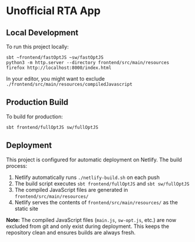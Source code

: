# Unofficial RTA App

## Local Development

To run this project locally:

    sbt ~frontend/fastOptJS ~sw/fastOptJS
    python3 -m http.server --directory frontend/src/main/resources
    firefox http://localhost:8000/index.html
    
In your editor, you might want to exclude `./frontend/src/main/resources/compiledJavascript`

## Production Build

To build for production:

    sbt frontend/fullOptJS sw/fullOptJS

## Deployment

This project is configured for automatic deployment on Netlify. The build process:

1. Netlify automatically runs `./netlify-build.sh` on each push
2. The build script executes `sbt frontend/fullOptJS` and `sbt sw/fullOptJS`
3. The compiled JavaScript files are generated in `frontend/src/main/resources/`
4. Netlify serves the contents of `frontend/src/main/resources/` as the static site

**Note:** The compiled JavaScript files (`main.js`, `sw-opt.js`, etc.) are now excluded from git and only exist during deployment. This keeps the repository clean and ensures builds are always fresh.

